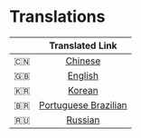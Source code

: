 # Translations

|       |             Translated Link             |
| :---: | :-------------------------------------: |
|   🇨🇳   |        [Chinese](README-chn.md)        |
| :uk:  |         [English](../README.md)         |
|   🇰🇷   |         [Korean](README-ko.md)          |
|   🇧🇷   | [Portuguese Brazilian](README-pt-br.md) |
|   🇷🇺   | [Russian](README-ru.md)                 |

